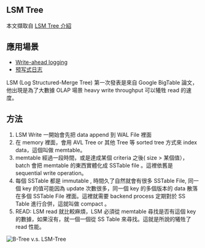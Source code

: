 ## LSM Tree

本文擷取自 [LSM Tree 介紹](https://medium.com/@thegiive/lsm-tree-%E4%BB%8B%E7%B4%B9-3dc32873fa66)

## 應用場景

* [Write-ahead logging](https://en.wikipedia.org/wiki/Write-ahead_logging)
* [预写式日志](https://zh.wikipedia.org/wiki/%E9%A2%84%E5%86%99%E5%BC%8F%E6%97%A5%E5%BF%97)

LSM (Log Structured-Merge Tree) 第一次發表是來自 Google BigTable 論文，他出現是為了大數據 OLAP 場景 heavy write throughput 可以犧牲 read 的速度。

## 方法

1. LSM Write 一開始會先把 data append 到 WAL File 裡面
2. 在 memory 裡面，會用 AVL Tree or 其他 Tree 等 sorted tree 方式來 index data，這個叫做 memtable。
3. memtable 經過一段時間，或是達成某個 criteria 之後( size > 某個值）， batch 會把 memtable 的東西實體化成 SSTable file 。這裡依舊是 sequential write operation。
4. 每個 SSTable 都是 immutable , 時間久了自然就會有很多 SSTable File, 同一個 key 的值可能因為 update 次數很多，同一個 key 的多個版本的 data 散落在多個 SSTable File 裡面。這裡就需要 backend process 定期對於 SS Table 進行合併，這就叫做 compact 。
5. READ: LSM read 就比較麻煩，LSM 必須從 memtable 尋找是否有這個 key 的數據，如果沒有，就一個一個從 SS Table 來尋找。這就是所說的犧牲了 read 性能。

![B-Tree v.s. LSM-Tree](https://twitter.com/alexxubyte/status/1583119489318518786)
